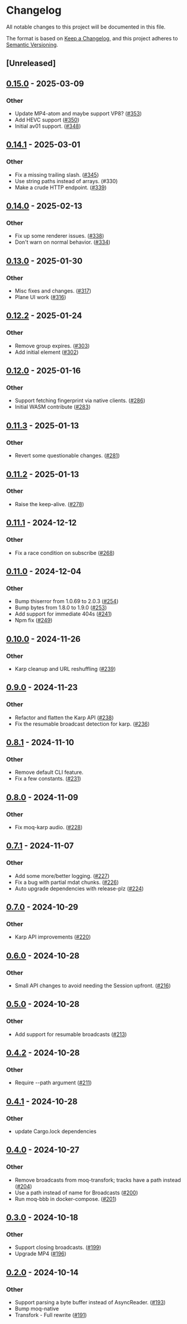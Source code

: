 # Changelog

All notable changes to this project will be documented in this file.

The format is based on [Keep a Changelog](https://keepachangelog.com/en/1.0.0/),
and this project adheres to [Semantic Versioning](https://semver.org/spec/v2.0.0.html).

## [Unreleased]

## [0.15.0](https://github.com/kixelated/moq-rs/compare/moq-karp-v0.14.1...moq-karp-v0.15.0) - 2025-03-09

### Other

- Update MP4-atom and maybe support VP8? ([#353](https://github.com/kixelated/moq-rs/pull/353))
- Add HEVC support ([#350](https://github.com/kixelated/moq-rs/pull/350))
- Initial av01 support. ([#348](https://github.com/kixelated/moq-rs/pull/348))

## [0.14.1](https://github.com/kixelated/moq-rs/compare/moq-karp-v0.14.0...moq-karp-v0.14.1) - 2025-03-01

### Other

- Fix a missing trailing slash. ([#345](https://github.com/kixelated/moq-rs/pull/345))
- Use string paths instead of arrays. (#330)
- Make a crude HTTP endpoint. ([#339](https://github.com/kixelated/moq-rs/pull/339))

## [0.14.0](https://github.com/kixelated/moq-rs/compare/moq-karp-v0.13.0...moq-karp-v0.14.0) - 2025-02-13

### Other

- Fix up some renderer issues. ([#338](https://github.com/kixelated/moq-rs/pull/338))
- Don't warn on normal behavior. ([#334](https://github.com/kixelated/moq-rs/pull/334))

## [0.13.0](https://github.com/kixelated/moq-rs/compare/moq-karp-v0.12.2...moq-karp-v0.13.0) - 2025-01-30

### Other

- Misc fixes and changes. ([#317](https://github.com/kixelated/moq-rs/pull/317))
- Plane UI work ([#316](https://github.com/kixelated/moq-rs/pull/316))

## [0.12.2](https://github.com/kixelated/moq-rs/compare/moq-karp-v0.12.1...moq-karp-v0.12.2) - 2025-01-24

### Other

- Remove group expires. ([#303](https://github.com/kixelated/moq-rs/pull/303))
- Add initial <moq-meet> element ([#302](https://github.com/kixelated/moq-rs/pull/302))

## [0.12.0](https://github.com/kixelated/moq-rs/compare/moq-karp-v0.11.3...moq-karp-v0.12.0) - 2025-01-16

### Other

- Support fetching fingerprint via native clients. ([#286](https://github.com/kixelated/moq-rs/pull/286))
- Initial WASM contribute ([#283](https://github.com/kixelated/moq-rs/pull/283))

## [0.11.3](https://github.com/kixelated/moq-rs/compare/moq-karp-v0.11.2...moq-karp-v0.11.3) - 2025-01-13

### Other

- Revert some questionable changes. ([#281](https://github.com/kixelated/moq-rs/pull/281))

## [0.11.2](https://github.com/kixelated/moq-rs/compare/moq-karp-v0.11.1...moq-karp-v0.11.2) - 2025-01-13

### Other

- Raise the keep-alive. ([#278](https://github.com/kixelated/moq-rs/pull/278))

## [0.11.1](https://github.com/kixelated/moq-rs/compare/moq-karp-v0.11.0...moq-karp-v0.11.1) - 2024-12-12

### Other

- Fix a race condition on subscribe ([#268](https://github.com/kixelated/moq-rs/pull/268))

## [0.11.0](https://github.com/kixelated/moq-rs/compare/moq-karp-v0.10.0...moq-karp-v0.11.0) - 2024-12-04

### Other

- Bump thiserror from 1.0.69 to 2.0.3 ([#254](https://github.com/kixelated/moq-rs/pull/254))
- Bump bytes from 1.8.0 to 1.9.0 ([#253](https://github.com/kixelated/moq-rs/pull/253))
- Add support for immediate 404s ([#241](https://github.com/kixelated/moq-rs/pull/241))
- Npm fix ([#249](https://github.com/kixelated/moq-rs/pull/249))

## [0.10.0](https://github.com/kixelated/moq-rs/compare/moq-karp-v0.9.0...moq-karp-v0.10.0) - 2024-11-26

### Other

- Karp cleanup and URL reshuffling ([#239](https://github.com/kixelated/moq-rs/pull/239))

## [0.9.0](https://github.com/kixelated/moq-rs/compare/moq-karp-v0.8.1...moq-karp-v0.9.0) - 2024-11-23

### Other

- Refactor and flatten the Karp API ([#238](https://github.com/kixelated/moq-rs/pull/238))
- Fix the resumable broadcast detection for karp. ([#236](https://github.com/kixelated/moq-rs/pull/236))

## [0.8.1](https://github.com/kixelated/moq-rs/compare/moq-karp-v0.8.0...moq-karp-v0.8.1) - 2024-11-10

### Other

- Remove default CLI feature.
- Fix a few constants. ([#231](https://github.com/kixelated/moq-rs/pull/231))

## [0.8.0](https://github.com/kixelated/moq-rs/compare/moq-karp-v0.7.1...moq-karp-v0.8.0) - 2024-11-09

### Other

- Fix moq-karp audio. ([#228](https://github.com/kixelated/moq-rs/pull/228))

## [0.7.1](https://github.com/kixelated/moq-rs/compare/moq-karp-v0.7.0...moq-karp-v0.7.1) - 2024-11-07

### Other

- Add some more/better logging. ([#227](https://github.com/kixelated/moq-rs/pull/227))
- Fix a bug with partial mdat chunks. ([#226](https://github.com/kixelated/moq-rs/pull/226))
- Auto upgrade dependencies with release-plz ([#224](https://github.com/kixelated/moq-rs/pull/224))

## [0.7.0](https://github.com/kixelated/moq-rs/compare/moq-karp-v0.6.0...moq-karp-v0.7.0) - 2024-10-29

### Other

- Karp API improvements ([#220](https://github.com/kixelated/moq-rs/pull/220))

## [0.6.0](https://github.com/kixelated/moq-rs/compare/moq-karp-v0.5.0...moq-karp-v0.6.0) - 2024-10-28

### Other

- Small API changes to avoid needing the Session upfront. ([#216](https://github.com/kixelated/moq-rs/pull/216))

## [0.5.0](https://github.com/kixelated/moq-rs/compare/moq-karp-v0.4.2...moq-karp-v0.5.0) - 2024-10-28

### Other

- Add support for resumable broadcasts ([#213](https://github.com/kixelated/moq-rs/pull/213))

## [0.4.2](https://github.com/kixelated/moq-rs/compare/moq-karp-v0.4.1...moq-karp-v0.4.2) - 2024-10-28

### Other

- Require --path argument ([#211](https://github.com/kixelated/moq-rs/pull/211))

## [0.4.1](https://github.com/kixelated/moq-rs/compare/moq-karp-v0.4.0...moq-karp-v0.4.1) - 2024-10-28

### Other

- update Cargo.lock dependencies

## [0.4.0](https://github.com/kixelated/moq-rs/compare/moq-karp-v0.3.0...moq-karp-v0.4.0) - 2024-10-27

### Other

- Remove broadcasts from moq-transfork; tracks have a path instead ([#204](https://github.com/kixelated/moq-rs/pull/204))
- Use a path instead of name for Broadcasts ([#200](https://github.com/kixelated/moq-rs/pull/200))
- Run moq-bbb in docker-compose. ([#201](https://github.com/kixelated/moq-rs/pull/201))

## [0.3.0](https://github.com/kixelated/moq-rs/compare/moq-karp-v0.2.0...moq-karp-v0.3.0) - 2024-10-18

### Other

- Support closing broadcasts. ([#199](https://github.com/kixelated/moq-rs/pull/199))
- Upgrade MP4 ([#196](https://github.com/kixelated/moq-rs/pull/196))

## [0.2.0](https://github.com/kixelated/moq-rs/compare/moq-karp-v0.1.0...moq-karp-v0.2.0) - 2024-10-14

### Other

- Support parsing a byte buffer instead of AsyncReader. ([#193](https://github.com/kixelated/moq-rs/pull/193))
- Bump moq-native
- Transfork - Full rewrite  ([#191](https://github.com/kixelated/moq-rs/pull/191))

